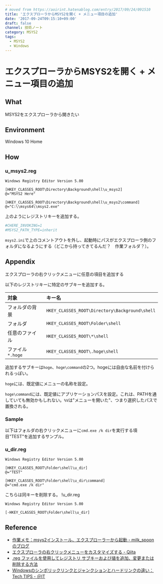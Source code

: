 ```yaml
---
# moved from https://aoirint.hatenablog.com/entry/2017/09/24/091510
title: 'エクスプローラからMSYS2を開く + メニュー項目の追加'
date: '2017-09-24T09:15:10+09:00'
draft: false
channel: 技術ノート
category: MSYS2
tags:
  - MSYS2
  - Windows
---
```

# エクスプローラからMSYS2を開く + メニュー項目の追加

## What

MSYS2をエクスプローラから開きたい

## Environment

Windows 10 Home

## How

### u_msys2.reg

```reg
Windows Registry Editor Version 5.00

[HKEY_CLASSES_ROOT\Directory\Background\shell\u_msys2]
@="MSYS2 Here"

[HKEY_CLASSES_ROOT\Directory\Background\shell\u_msys2\command]
@="C:\\msys64\\msys2.exe"
```

上のようにレジストリキーを追加する。

```ini
#CHERE_INVOKING=1
#MSYS2_PATH_TYPE=inherit
```

`msys2.ini`で上のコメントアウトを外し、起動時にパスがエクスプローラ側のフォルダになるようにする（どこから持ってきてるんだ？　作業フォルダ？）。

## Appendix

エクスプローラの右クリックメニューに任意の項目を追加する

以下のレジストリキーに特定のサブキーを追加する。

|対象|キー名|
|:--|:--|
|フォルダの背景|`HKEY_CLASSES_ROOT\Directory\Background\shell`|
|フォルダ|`HKEY_CLASSES_ROOT\Folder\shell`|
|任意のファイル|`HKEY_CLASSES_ROOT\*\shell`|
|ファイル `*.hoge`|`HKEY_CLASSES_ROOT\.hoge\shell`|

追加するサブキーは`hoge`、`hoge\command`の2つ。hogeには自由な名前を付けられるっぽい。

`hoge`には、既定値にメニューの名称を設定。

`hoge\command`には、既定値にアプリケーションパスを設定。これは、PATHを通していても無効かもしれない。`%V`は"メニューを開いた"、つまり選択したパスで置換される。

### Sample

以下はフォルダの右クリックメニューに`cmd.exe /k dir`を実行する項目"TEST"を追加するサンプル。

### u_dir.reg

```reg
Windows Registry Editor Version 5.00

[HKEY_CLASSES_ROOT\Folder\shell\u_dir]
@="TEST"

[HKEY_CLASSES_ROOT\Folder\shell\u_dir\command]
@="cmd.exe /k dir"
```

こちらは同キーを削除する。 !u_dir.reg

```reg
Windows Registry Editor Version 5.00

[-HKEY_CLASSES_ROOT\Folder\shell\u_dir]
```

## Reference

- [作業メモ：msys2インストール、エクスプローラーから起動 - milk_spoonのブログ](http://spoonblog.hatenablog.com/entry/2017/03/01/215247)
- [エクスプローラの右クリックメニューをカスタマイズする - Qiita](https://qiita.com/tueda/items/0036ee8e9280f70f04f0)
- [.reg ファイルを使用してレジストリ サブキーおよび値を追加、変更または削除する方法](https://support.microsoft.com/ja-jp/help/310516/)
- [Windowsのシンボリックリンクとジャンクションとハードリンクの違い：Tech TIPS - ＠IT](http://www.atmarkit.co.jp/ait/articles/1306/07/news111.html)
